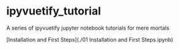 # ipyvuetify_tutorial

A series of ipyvuetify jupyter notebook tutorials for mere mortals

[Installation and First Steps](./01 Installation and First Steps.ipynb)
